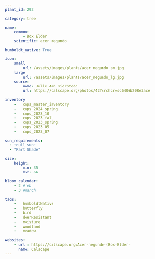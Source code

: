 ```yaml
---
plant_id: 292

category: tree

name: 
    common: 
        - Box Elder
    scientific: acer negundo

humboldt_native: True

icon: 
    small: 
        url: /assets/images/plants/acer_negundo_sm.jpg 
    large: 
        url: /assets/images/plants/acer_negundo_lg.jpg 
    source: 
        name: Julie Ann Kierstead 
        url: https://calscape.org/photos/42?srchcr=sc6406b208e3ace 

inventory: 
    -   cnps_master_inventory
    -   cnps_2024_spring
    -   cnps_2023_10
    -   cnps_2023_fall
    -   cnps_2023_spring
    -   cnps_2023_05 
    -   cnps_2023_07 

sun_requirements:
  - "Full Sun"
  - "Part Shade"

size:
    height: 
        min: 35
        max: 66

bloom_calendar: 
    - 2 #feb
    - 3 #march

tags:  
    -   humboldtNative
    -   butterfly
    -   bird
    -   deerResistant
    -   moisture
    -   woodland
    -   meadow

websites:
    - url : https://calscape.org/Acer-negundo-(Box-Elder) 
      name: Calscape
---
```




